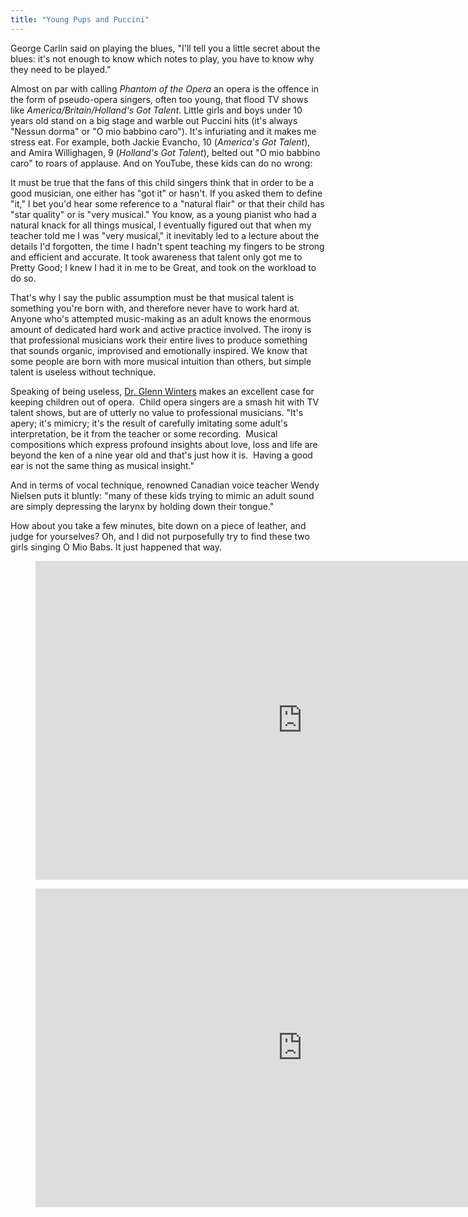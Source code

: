 ```yaml
---
title: "Young Pups and Puccini"
---
```


George Carlin said on playing the blues, "I'll tell you a little secret about the blues: it's not enough to know which notes to play, you have to know why they need to be played."

Almost on par with calling _Phantom of the Opera_ an opera is the offence in the form of pseudo-opera singers, often too young, that flood TV shows like _America/Britain/Holland's Got Talent_. Little girls and boys under 10 years old stand on a big stage and warble out Puccini hits (it's always "Nessun dorma" or "O mio babbino caro"). It's infuriating and it makes me stress eat.
For example, both Jackie Evancho, 10 (_America's Got Talent_), and Amira Willighagen, 9 (_Holland's Got Talent_), belted out "O mio babbino caro" to roars of applause. And on YouTube, these kids can do no wrong:

It must be true that the fans of this child singers think that in order to be a good musician, one either has "got it" or hasn't. If you asked them to define "it," I bet you'd hear some reference to a "natural flair" or that their child has "star quality" or is "very musical." You know, as a young pianist who had a natural knack for all things musical, I eventually figured out that when my teacher told me I was "very musical," it inevitably led to a lecture about the details I'd forgotten, the time I hadn't spent teaching my fingers to be strong and efficient and accurate. It took awareness that talent only got me to Pretty Good; I knew I had it in me to be Great, and took on the workload to do so.

That's why I say the public assumption must be that musical talent is something you're born with, and therefore never have to work hard at. Anyone who's attempted music-making as an adult knows the enormous amount of dedicated hard work and active practice involved. The irony is that professional musicians work their entire lives to produce something that sounds organic, improvised and emotionally inspired. We know that some people are born with more musical intuition than others, but simple talent is useless without technique.

Speaking of being useless, [Dr. Glenn Winters](http://dropera.blogspot.ca/2012/01/about-those-child-opera-singers-heres.html?fb_action_ids=10152443578425166&fb_action_types=og.likes&fb_source=other_multiline&action_object_map=%5B10150461126021517%5D&action_type_map=%5B%22og.likes%22%5D&action_ref_map=%5B%5D) makes an excellent case for keeping children out of opera.  Child opera singers are a smash hit with TV talent shows, but are of utterly no value to professional musicians. "It's apery; it's mimicry; it's the result of carefully imitating some adult's interpretation, be it from the teacher or some recording.  Musical compositions which express profound insights about love, loss and life are beyond the ken of a nine year old and that's just how it is.  Having a good ear is not the same thing as musical insight."

And in terms of vocal technique, renowned Canadian voice teacher Wendy Nielsen puts it bluntly: "many of these kids trying to mimic an adult sound are simply depressing the larynx by holding down their tongue."

How about you take a few minutes, bite down on a piece of leather, and judge for yourselves? Oh, and I did not purposefully try to find these two girls singing O Mio Babs. It just happened that way.

<figure data-type="video">
<iframe width="854" height="510" src="https://www.youtube.com/embed/DBDtbl3glr0" frameborder="0" allowfullscreen></iframe>
</figure>

<figure data-type="video">
<iframe width="854" height="510" src="https://www.youtube.com/embed/SKhmFSV-XB0" frameborder="0" allowfullscreen></iframe>
</figure>
